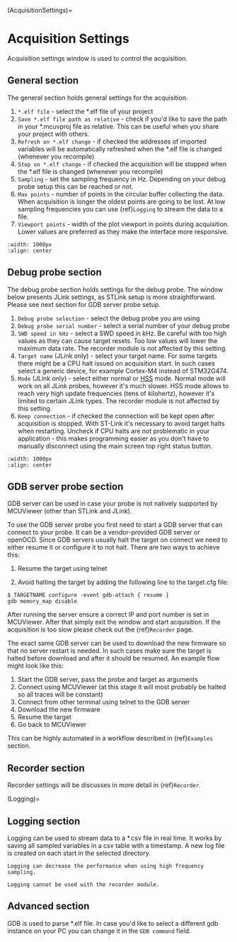 
(AcquisitionSettings)=
# Acquisition Settings

Acquisition settings window is used to control the acquisition. 

## General section

The general section holds general settings for the acquisition.

1. `*.elf file` - select the *.elf file of your project
2. `Save *.elf file path as relative` - check if you'd like to save the path in your *.mcuvproj file as relative. This can be useful when you share your project with others.
3. `Refresh on *.elf change` - if checked the addresses of imported variables will be automatically refreshed when the *.elf file is changed (whenever you recompile)
4. `Stop on *.elf change` - if checked the acquisition will be stopped when the *.elf file is changed (whenever you recompile)
5. `Sampling` - set the sampling frequency in Hz. Depending on your debug probe setup this can be reached or not. 
6. `Max points` - number of points in the circular buffer collecting the data. When acquisition is longer the oldest points are going to be lost. At low sampling frequencies you can use {ref}`Logging` to stream the data to a file.
7. `Viewport points` - width of the plot viewport in points during acquisition. Lower values are preferred as they make the interface more responsive.


```{figure} ./images/AcquisitionGeneral.png
:width: 1000px
:align: center
```

## Debug probe section

The debug probe section holds settings for the debug probe. The window below presents JLink settings, as STLink setup is more straightforward. Please see next section for GDB server probe setup.


1. `Debug probe selection` - select the debug probe you are using
2. `Debug probe serial number` - select a serial number of your debug probe
3. `SWD speed in kHz` - select a SWD speed in kHz. Be careful with too high values as they can cause target resets. Too low values will lower the maximum data rate. The recorder module is not affected by this setting.
4. `Target name` (JLink only) - select your target name. For some targets there might be a CPU halt issued on acquisition start. In such cases select a generic device, for example Cortex-M4 instead of STM32G474.
5. `Mode` (JLink only) - select either normal or [HSS]("https://kb.segger.com/J-Link_High-Speed_Sampling") mode. Normal mode will work on all JLink probes, however it's much slower. HSS mode allows to reach very high update frequencies (tens of kilohertz), however it's limited to certain JLink types. The recorder module is not affected by this setting.
6. `Keep connection` - if checked the connection will be kept open after acquisition is stopped. With ST-Link it's necessary to avoid target halts when restarting. Uncheck if CPU halts are not problematic in your application - this makes programming easier as you don't have to manually disconnect using the main screen top right status button. 

```{figure} ./images/AcquisitionDebugProbe.png
:width: 1000px
:align: center
```

## GDB server probe section

GDB server can be used in case your probe is not natively supported by MCUViewer (other than STLink and JLink).

To use the GDB server probe you first need to start a GDB server that can connect to your probe. It can be a vendor-provided GDB server or openOCD. Since GDB servers usually halt the target on connect we need to either resume it or configure it to not halt. There are two ways to achieve this:

1. Resume the target using telnet

2. Avoid halting the target by adding the following line to the target.cfg file:

```
$_TARGETNAME configure -event gdb-attach { resume }
gdb memory_map disable
```

After running the server ensure a correct IP and port number is set in MCUViewer. After that simply exit the window and start acquisition. If the acquisition is too slow please check out the {ref}`Recorder` page. 

The exact same GDB server can be used to download the new firmware so that no server restart is needed. In such cases make sure the target is halted before download and after it should be resumed. An example flow might look like this:

1. Start the GDB server, pass the probe and target as arguments
2. Connect using MCUViewer (at this stage it will most probably be halted so all traces will be constant)
3. Connect from other terminal using telnet to the GDB server
4. Download the new firmware
5. Resume the target
6. Go back to MCUViewer

This can be highly automated in a workflow described in {ref}`Examples` section.


## Recorder section

Recorder settings will be discusses in more detail in {ref}`Recorder`.

(Logging)=
## Logging section

Logging can be used to stream data to a *.csv file in real time. It works by saving all sampled variables in a csv table with a timestamp. A new log file is created on each start in the selected directory. 

```{note}
Logging can decrease the performance when using high frequency sampling. 
```

```{note}
Logging cannot be used with the recorder module.
```

## Advanced section

GDB is used to parse *.elf file. In case you'd like to select a different gdb instance on your PC you can change it in the `GDB command` field. 